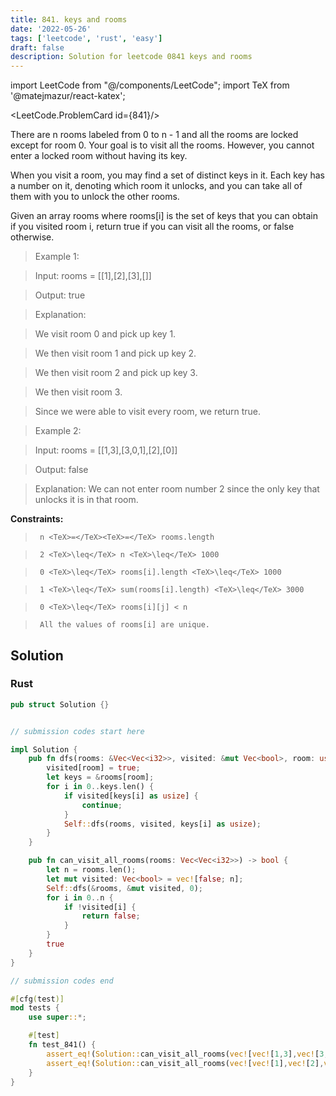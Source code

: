 ```yaml
---
title: 841. keys and rooms
date: '2022-05-26'
tags: ['leetcode', 'rust', 'easy']
draft: false
description: Solution for leetcode 0841 keys and rooms
---
```

import LeetCode from "@/components/LeetCode";
import TeX from '@matejmazur/react-katex';

<LeetCode.ProblemCard id={841}/>
 

  There are n rooms labeled from 0 to n - 1 and all the rooms are locked except for room 0. Your goal is to visit all the rooms. However, you cannot enter a locked room without having its key.

  When you visit a room, you may find a set of distinct keys in it. Each key has a number on it, denoting which room it unlocks, and you can take all of them with you to unlock the other rooms.

  Given an array rooms where rooms[i] is the set of keys that you can obtain if you visited room i, return true if you can visit all the rooms, or false otherwise.

   

 >   Example 1:

  

 >   Input: rooms <TeX>=</TeX> [[1],[2],[3],[]]

 >   Output: true

 >   Explanation: 

 >   We visit room 0 and pick up key 1.

 >   We then visit room 1 and pick up key 2.

 >   We then visit room 2 and pick up key 3.

 >   We then visit room 3.

 >   Since we were able to visit every room, we return true.

  

 >   Example 2:

  

 >   Input: rooms <TeX>=</TeX> [[1,3],[3,0,1],[2],[0]]

 >   Output: false

 >   Explanation: We can not enter room number 2 since the only key that unlocks it is in that room.

  

   

  **Constraints:**

  

 >   	n <TeX>=</TeX><TeX>=</TeX> rooms.length

 >   	2 <TeX>\leq</TeX> n <TeX>\leq</TeX> 1000

 >   	0 <TeX>\leq</TeX> rooms[i].length <TeX>\leq</TeX> 1000

 >   	1 <TeX>\leq</TeX> sum(rooms[i].length) <TeX>\leq</TeX> 3000

 >   	0 <TeX>\leq</TeX> rooms[i][j] < n

 >   	All the values of rooms[i] are unique.


## Solution
### Rust
```rust
pub struct Solution {}


// submission codes start here

impl Solution {
    pub fn dfs(rooms: &Vec<Vec<i32>>, visited: &mut Vec<bool>, room: usize) {
        visited[room] = true;
        let keys = &rooms[room];
        for i in 0..keys.len() {
            if visited[keys[i] as usize] {
                continue;
            }
            Self::dfs(rooms, visited, keys[i] as usize);
        }
    }

    pub fn can_visit_all_rooms(rooms: Vec<Vec<i32>>) -> bool {
        let n = rooms.len();
        let mut visited: Vec<bool> = vec![false; n];
        Self::dfs(&rooms, &mut visited, 0);
        for i in 0..n {
            if !visited[i] {
                return false;
            }
        }
        true
    }
}

// submission codes end

#[cfg(test)]
mod tests {
    use super::*;

    #[test]
    fn test_841() {
        assert_eq!(Solution::can_visit_all_rooms(vec![vec![1,3],vec![3,0,1],vec![2],vec![0]]), false);
        assert_eq!(Solution::can_visit_all_rooms(vec![vec![1],vec![2],vec![3],vec![]]), true);
    }
}

```
